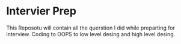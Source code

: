 # Intervier Prep 

This Reposotu will contain all the querstion I did while preparting for interview. Coding to OOPS to low level desing and high level desing.
